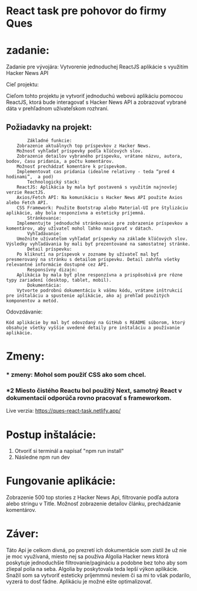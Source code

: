 
# React task pre pohovor do firmy Ques

# zadanie:
Zadanie pre vývojára: Vytvorenie jednoduchej ReactJS aplikácie s využitím Hacker News API

Cieľ projektu:

Cieľom tohto projektu je vytvoriť jednoduchú webovú aplikáciu pomocou ReactJS, ktorá bude interagovať s Hacker News API a zobrazovať vybrané dáta v prehľadnom užívateľskom rozhraní.

## Požiadavky na projekt:

    		Základné funkcie:
        Zobrazenie aktuálnych top príspevkov z Hacker News.
        Možnosť vyhľadať príspevky podľa kľúčových slov.
        Zobrazenie detailov vybraného príspevku, vrátane názvu, autora, bodov, času pridania, a počtu komentárov.
        Možnosť prechádzať komentáre k príspevkom.
        Implementovat cas pridania (idealne relativny - teda “pred 4 hodinami”,  a pod)
    		Technologický stack:
        ReactJS: Aplikácia by mala byť postavená s využitím najnovšej verzie ReactJS.
        Axios/Fetch API: Na komunikáciu s Hacker News API použite Axios alebo Fetch API.
        CSS Framework: Použite Bootstrap alebo Material-UI pre štylizáciu aplikácie, aby bola responzívna a esteticky príjemná.
    		Stránkovanie:
        Implementujte jednoduché stránkovanie pre zobrazenie príspevkov a komentárov, aby užívateľ mohol ľahko navigovať v dátach.
    		Vyhľadávanie:
        Umožnite užívateľom vyhľadať príspevky na základe kľúčových slov. Výsledky vyhľadávania by mali byť prezentované na samostatnej stránke.
    		Detail príspevku:
        Po kliknutí na príspevok v zozname by užívateľ mal byť presmerovaný na stránku s detailom príspevku. Detail zahŕňa všetky relevantné informácie dostupné cez API.
    		Responsívny dizajn:
        Aplikácia by mala byť plne responzívna a prispôsobivá pre rôzne typy zariadení (desktop, tablet, mobil).
    		Dokumentácia:
        Vytvorte podrobnú dokumentáciu k vášmu kódu, vrátane inštrukcií pre inštaláciu a spustenie aplikácie, ako aj prehľad použitých komponentov a metód.

Odovzdávanie:

    Kód aplikácie by mal byť odovzdaný na GitHub s README súborom, ktorý obsahuje všetky vyššie uvedené detaily pre inštaláciu a používanie aplikácie.

# Zmeny:
### * zmeny: Mohol som použiť CSS ako som chcel.
### *2 Miesto čistého Reactu bol použitý Next, samotný React v dokumentacií odporúča rovno pracovať s frameworkom.

Live verzia:
https://ques-react-task.netlify.app/

# Postup inštalácie:
1. Otvoriť si terminál a napísať "npm run install"
2. Následne npm run dev

# Fungovanie aplikácie:
Zobrazenie 500 top stories z Hacker News Api, filtrovanie podľa autora alebo stringu v Title. Možnosť zobrazenie detailov článku, prechádzanie komentárov. 

# Záver: 
Táto Api je celkom divná, po prezretí ich dokumentácie som zistil že už nie je moc využívaná, miesto nej sa používa Algolia Hacker news ktorá poskytuje jednoduchšie filtrovanie/pagináciu a podobne bez toho aby som zliepal polia na seba. Algolia by poskytovala teda lepší výkon aplikácie. 
Snažil som sa vytvoriť esteticky príjemmnú neviem či sa mi to však podarilo, vyzerá to dosť fádne.
Aplikáciu je možné ešte optimalizovať. 